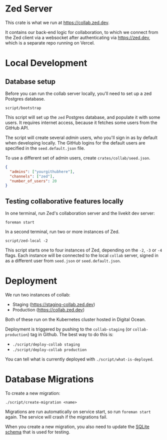 # Zed Server

This crate is what we run at https://collab.zed.dev.

It contains our back-end logic for collaboration, to which we connect from the Zed client via a websocket after authenticating via https://zed.dev, which is a separate repo running on Vercel.

# Local Development

## Database setup

Before you can run the collab server locally, you'll need to set up a zed Postgres database.

```
script/bootstrap
```

This script will set up the `zed` Postgres database, and populate it with some users. It requires internet access, because it fetches some users from the GitHub API.

The script will create several _admin_ users, who you'll sign in as by default when developing locally. The GitHub logins for the default users are specified in the `seed.default.json` file.

To use a different set of admin users, create `crates/collab/seed.json`.

```json
{
  "admins": ["yourgithubhere"],
  "channels": ["zed"],
  "number_of_users": 20
}
```

## Testing collaborative features locally

In one terminal, run Zed's collaboration server and the livekit dev server:

```
foreman start
```

In a second terminal, run two or more instances of Zed.

```
script/zed-local -2
```

This script starts one to four instances of Zed, depending on the `-2`, `-3` or `-4` flags. Each instance will be connected to the local `collab` server, signed in as a different user from `seed.json` or `seed.default.json`.

# Deployment

We run two instances of collab:

- Staging (https://staging-collab.zed.dev)
- Production (https://collab.zed.dev)

Both of these run on the Kubernetes cluster hosted in Digital Ocean.

Deployment is triggered by pushing to the `collab-staging` (or `collab-production`) tag in Github. The best way to do this is:

- `./script/deploy-collab staging`
- `./script/deploy-collab production`

You can tell what is currently deployed with `./script/what-is-deployed`.

# Database Migrations

To create a new migration:

```
./script/create-migration <name>
```

Migrations are run automatically on service start, so run `foreman start` again. The service will crash if the migrations fail.

When you create a new migration, you also need to update the [SQLite schema](./migrations.sqlite/20221109000000_test_schema.sql) that is used for testing.
